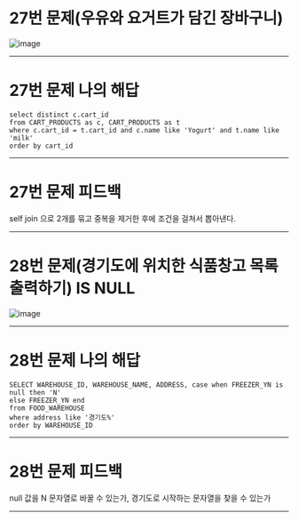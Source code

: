 # 27번 문제(우유와 요거트가 담긴 장바구니)
![image](https://user-images.githubusercontent.com/97568475/194453864-d5c8b2f9-e57f-4eab-aed3-7d3c62ad7c70.png)


* * *
# 27번 문제 나의 해답
```
select distinct c.cart_id
from CART_PRODUCTS as c, CART_PRODUCTS as t
where c.cart_id = t.cart_id and c.name like 'Yogurt' and t.name like 'milk'
order by cart_id
```

* * *
# 27번 문제 피드백
self join 으로 2개를 묶고 중복을 제거한 후에 조건을 걸쳐서 뽑아낸다.

* * *
# 28번 문제(경기도에 위치한 식품창고 목록 출력하기) IS NULL
![image](https://user-images.githubusercontent.com/97568475/195233521-95efd055-253a-459e-bbf0-6452c61ebd81.png)


* * *
# 28번 문제 나의 해답
```
SELECT WAREHOUSE_ID, WAREHOUSE_NAME, ADDRESS, case when FREEZER_YN is null then 'N'
else FREEZER_YN end
from FOOD_WAREHOUSE
where address like '경기도%'
order by WAREHOUSE_ID
```

* * *
# 28번 문제 피드백
null 값을 N 문자열로 바꿀 수 있는가, 경기도로 시작하는 문자열을 찾을 수 있는가 
* * *

